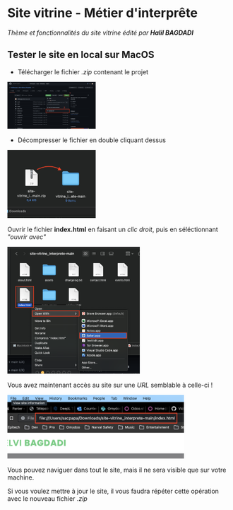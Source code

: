 # Site vitrine - Métier d'interprête
_Thème et fonctionnalités du site vitrine édité par **Halil BAGDADI**_

## Tester le site en local sur MacOS
- Télécharger le fichier *.zip* contenant le projet

<img src="./images/download.png" alt="Téléchargement fichier zip" width="200">

- Décompresser le fichier en double cliquant dessus

<img src="./images/unzip.png" alt="Décompression fichier zip" width="200">

Ouvrir le fichier __index.html__ en faisant un *clic droit*, puis en séléctionnant *"ouvrir avec"*

<img src="./images/launch.png" alt="Launch website" width="300">

Vous avez maintenant accès au site sur une *URL* semblable à celle-ci !

<img src="./images/localUrl.png" alt="Access to website" width="400">

Vous pouvez naviguer dans tout le site, mais il ne sera visible que sur votre machine.

Si vous voulez mettre à jour le site, il vous faudra répéter cette opération avec le nouveau fichier *.zip*
